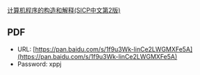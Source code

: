 [计算机程序的构造和解释(SICP中文第2版)](https://github.com/DeathKing/Learning-SICP)

## PDF

- URL: [https://pan.baidu.com/s/1f9u3Wk-linCe2LWGMXFe5A](https://pan.baidu.com/s/1f9u3Wk-linCe2LWGMXFe5A)
- Password: xppj
